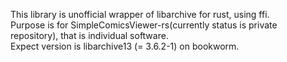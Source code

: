 This library is unofficial wrapper of libarchive for rust, using ffi.  
Purpose is for SimpleComicsViewer-rs(currently status is private repository), that is individual software.  
Expect version is libarchive13 (= 3.6.2-1) on bookworm.  
